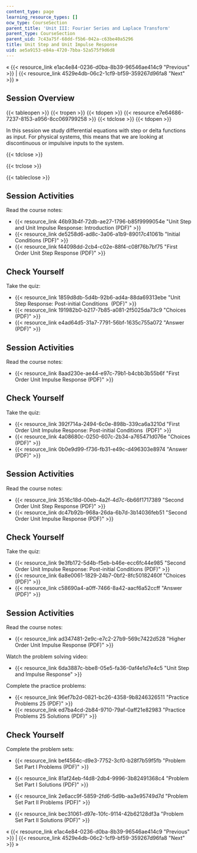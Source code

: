 ```yaml
---
content_type: page
learning_resource_types: []
ocw_type: CourseSection
parent_title: 'Unit III: Fourier Series and Laplace Transform'
parent_type: CourseSection
parent_uid: 7c43a75f-68dd-f5b6-042a-c63be40a5296
title: Unit Step and Unit Impulse Response
uid: ae5a9153-e84a-4720-7bba-52a575f9d6d8
---
```


« {{< resource_link e1ac4e84-0236-d0ba-8b39-96546ae414c9 "Previous" >}} | {{< resource_link 4529e4db-06c2-1cf9-bf59-359267d96fa8 "Next" >}} »

Session Overview
----------------

{{< tableopen >}}
{{< tropen >}}
{{< tdopen >}}
{{< resource e7e64686-7237-8153-a956-8cc069799258 >}}
{{< tdclose >}}
{{< tdopen >}}


In this session we study differential equations with step or delta functions as input. For physical systems, this means that we are looking at discontinuous or impulsive inputs to the system.


{{< tdclose >}}

{{< trclose >}}

{{< tableclose >}}

Session Activities
------------------

Read the course notes:

*   {{< resource_link 46b93b4f-72db-ae27-1796-b85f9999054e "Unit Step and Unit Impulse Response: Introduction (PDF)" >}}
*   {{< resource_link de5258d6-ad8c-3a06-a1b9-89017c41061b "Initial Conditions (PDF)" >}}
*   {{< resource_link f44098dd-2cb4-c02e-88f4-c08f76b7bf75 "First Order Unit Step Response (PDF)" >}}

Check Yourself
--------------

Take the quiz:

*   {{< resource_link 1859d8db-5d4b-92b6-ad4a-88da69313ebe "Unit Step Response: Post-initial Conditions  (PDF)" >}}
*   {{< resource_link 191982b0-b217-7b85-a081-2f5025da73c9 "Choices (PDF)" >}}
*   {{< resource_link e4ad64d5-31a7-7791-56bf-1635c755a072 "Answer (PDF)" >}}

Session Activities
------------------

Read the course notes:

*   {{< resource_link 8aad230e-ae44-e97c-79b1-b4cbb3b55b6f "First Order Unit Impulse Response (PDF)" >}}

Check Yourself
--------------

Take the quiz:

*   {{< resource_link 392f714a-2494-6c0e-898b-339ca6a3210d "First Order Unit Impulse Response: Post-initial Conditions  (PDF)" >}}
*   {{< resource_link 4a08680c-0250-607c-2b34-a765471d076e "Choices (PDF)" >}}
*   {{< resource_link 0b0e9d99-f736-fb31-e49c-d496303e8974 "Answer (PDF)" >}}

Session Activities
------------------

Read the course notes:

*   {{< resource_link 3516c18d-00eb-4a2f-4d7c-6b66f1717389 "Second Order Unit Step Response (PDF)" >}}
*   {{< resource_link dc47b92b-968a-26da-6b7d-3b14036feb51 "Second Order Unit Impulse Response (PDF)" >}}

Check Yourself
--------------

Take the quiz:

*   {{< resource_link 9e3fb172-5d4b-f5eb-b46e-ecc6fc44e985 "Second Order Unit Impulse Response: Post-initial Conditions (PDF)" >}}
*   {{< resource_link 6a8e0061-1829-24b7-0bf2-8fc50182460f "Choices (PDF)" >}}
*   {{< resource_link c58690a4-a0ff-7466-8a42-aacf6a52ccff "Answer (PDF)" >}}

Session Activities
------------------

Read the course notes:

*   {{< resource_link ad347481-2e9c-e7c2-27b9-569c7422d528 "Higher Order Unit Impulse Response (PDF)" >}}

Watch the problem solving video:

*   {{< resource_link 6da3887c-bbe8-05e5-fa36-0af4e1d7e4c5 "Unit Step and Impulse Response" >}}

Complete the practice problems:

*   {{< resource_link 96ef7b2d-0821-bc26-4358-9b8246326511 "Practice Problems 25 (PDF)" >}}
*   {{< resource_link ed7ba4cd-2b84-9710-79af-0aff21e82983 "Practice Problems 25 Solutions (PDF)" >}}

Check Yourself
--------------

Complete the problem sets:

*   {{< resource_link bef4564c-d9e3-7752-3cf0-b28f7b59f5fb "Problem Set Part I Problems (PDF)" >}}
*   {{< resource_link 81af24eb-f4d8-2db4-9996-3b82491368c4 "Problem Set Part I Solutions (PDF)" >}}
  
*   {{< resource_link 2e6acc9f-5859-2fd6-5d9b-aa3e95749d7d "Problem Set Part II Problems (PDF)" >}}
*   {{< resource_link bec31061-d97e-10fc-9114-42b62128df3a "Problem Set Part II Solutions (PDF)" >}}

« {{< resource_link e1ac4e84-0236-d0ba-8b39-96546ae414c9 "Previous" >}} | {{< resource_link 4529e4db-06c2-1cf9-bf59-359267d96fa8 "Next" >}} »